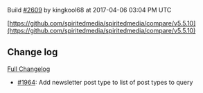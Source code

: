 Build [#2609](https://circleci.com/gh/spiritedmedia/spiritedmedia/2609) by kingkool68 at 2017-04-06 03:04 PM UTC

[https://github.com/spiritedmedia/spiritedmedia/compare/v5.5.10](https://github.com/spiritedmedia/spiritedmedia/compare/v5.5.10)
## Change log
[Full Changelog](https://github.com/spiritedmedia/spiritedmedia/compare/v5.5.9...v5.5.10)

 - [#1964](https://github.com/spiritedmedia/spiritedmedia/pull/1964): Add newsletter post type to list of post types to query
